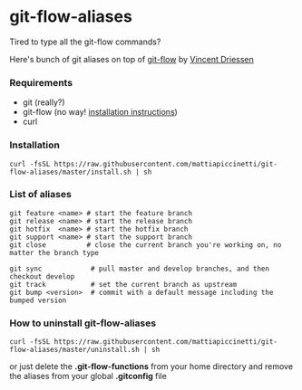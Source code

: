 # git-flow-aliases
Tired to type all the git-flow commands? 

Here's bunch of git aliases on top of [git-flow](https://github.com/nvie/gitflow) by [Vincent Driessen](https://github.com/nvie)

### Requirements
* git (really?)
* git-flow (no way! [installation instructions](https://github.com/nvie/gitflow/wiki/Installation))
* curl

### Installation
```shell
curl -fsSL https://raw.githubusercontent.com/mattiapiccinetti/git-flow-aliases/master/install.sh | sh
```

### List of aliases
```shell
git feature <name> # start the feature branch
git release <name> # start the release branch
git hotfix  <name> # start the hotfix branch
git support <name> # start the support branch
git close          # close the current branch you're working on, no matter the branch type
```

```shell
git sync            # pull master and develop branches, and then checkout develop
git track           # set the current branch as upstream
git bump <version>  # commit with a default message including the bumped version
```

### How to uninstall git-flow-aliases
```shell
curl -fsSL https://raw.githubusercontent.com/mattiapiccinetti/git-flow-aliases/master/uninstall.sh | sh
```

or just delete the **.git-flow-functions** from your home directory and remove the aliases from your global **.gitconfig** file